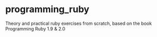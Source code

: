 # programming_ruby
Theory and practical ruby exercises from scratch, based on the book Programming Ruby 1.9 &amp; 2.0
